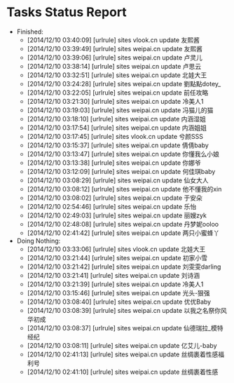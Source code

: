 Tasks Status Report
============

* Finished:
    * [2014/12/10 03:40:09] [urlrule] sites vlook.cn update 友熙酱
    * [2014/12/10 03:39:49] [urlrule] sites weipai.cn update 友熙酱
    * [2014/12/10 03:39:06] [urlrule] sites weipai.cn update 卢灵儿
    * [2014/12/10 03:38:14] [urlrule] sites weipai.cn update 卢思云
    * [2014/12/10 03:32:51] [urlrule] sites weipai.cn update 北娃大王
    * [2014/12/10 03:24:28] [urlrule] sites weipai.cn update 劉點點dotey_
    * [2014/12/10 03:22:05] [urlrule] sites weipai.cn update 前任攻略
    * [2014/12/10 03:21:30] [urlrule] sites weipai.cn update 冷美人1
    * [2014/12/10 03:19:03] [urlrule] sites weipai.cn update 冯猫儿的猫
    * [2014/12/10 03:18:10] [urlrule] sites weipai.cn update 内涵湿姐
    * [2014/12/10 03:17:54] [urlrule] sites weipai.cn update 内涵姐姐
    * [2014/12/10 03:17:45] [urlrule] sites vlook.cn update 兮颜SSS
    * [2014/12/10 03:15:37] [urlrule] sites weipai.cn update 倩倩baby
    * [2014/12/10 03:13:47] [urlrule] sites weipai.cn update 你懂我么小娘
    * [2014/12/10 03:13:38] [urlrule] sites weipai.cn update 你娜爷
    * [2014/12/10 03:12:09] [urlrule] sites weipai.cn update 何佳琪baby
    * [2014/12/10 03:08:29] [urlrule] sites weipai.cn update 仙女大人
    * [2014/12/10 03:08:12] [urlrule] sites weipai.cn update 他不懂我的xin
    * [2014/12/10 03:08:02] [urlrule] sites weipai.cn update 于安朵
    * [2014/12/10 02:54:46] [urlrule] sites weipai.cn update 乐怡
    * [2014/12/10 02:49:03] [urlrule] sites weipai.cn update 丽嫂zyk
    * [2014/12/10 02:48:08] [urlrule] sites weipai.cn update 丹梦妮ooloo
    * [2014/12/10 02:41:42] [urlrule] sites weipai.cn update 两只小蜜蜂丫
* Doing Nothing:
    * [2014/12/10 03:33:06] [urlrule] sites vlook.cn update 北娃大王
    * [2014/12/10 03:21:44] [urlrule] sites weipai.cn update 初家小雪
    * [2014/12/10 03:21:42] [urlrule] sites weipai.cn update 刘雯雯darling
    * [2014/12/10 03:21:41] [urlrule] sites weipai.cn update 刘诗涵
    * [2014/12/10 03:21:39] [urlrule] sites weipai.cn update 冷美人1
    * [2014/12/10 03:15:46] [urlrule] sites weipai.cn update 光头-狠强
    * [2014/12/10 03:08:40] [urlrule] sites weipai.cn update 优优Baby
    * [2014/12/10 03:08:39] [urlrule] sites weipai.cn update 以我之名祭你风华初成
    * [2014/12/10 03:08:37] [urlrule] sites weipai.cn update 仙德瑞拉_模特经纪
    * [2014/12/10 03:08:11] [urlrule] sites weipai.cn update 亿艾儿-baby
    * [2014/12/10 02:41:13] [urlrule] sites weipai.cn update 丝绸裹着性感福利号
    * [2014/12/10 02:41:10] [urlrule] sites weipai.cn update 丝绸裹着性感
